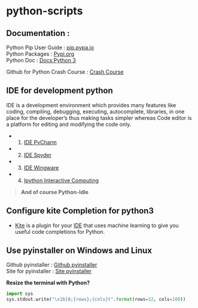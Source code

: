 # python-scripts
## Documentation :
Python Pip User Guide : [pip.pypa.io](https://pip.pypa.io/en/stable/user_guide/)</br>
Python Packages : [Pypi.org](https://pypi.org/)</br>
Python Doc : [Docs Python 3](https://docs.python.org/3/)</br>

Github for Python Crash Course : [Crash Course](https://github.com/ehmatthes/pcc)

## IDE for development python
IDE is a development environment which provides many features like coding, compiling, debugging, executing, autocomplete, libraries, in one place for the developer’s thus making tasks simpler whereas Code editor is a platform for editing and modifying the code only.</br>

- 1. [IDE PyCharm](https://www.jetbrains.com/pycharm/)
- 2. [IDE Spyder](https://www.spyder-ide.org/)
- 3. [IDE Wingware](https://wingware.com/)
- 4. [Ipython Interactive Computing](https://ipython.org/index.html)
>**And of course Python-Idle**

## Configure kite Completion for python3
* [Kite](https://kite.com/) is a plugin for your [IDE](https://kite.com/integrations/) that uses machine learning to give you useful code completions for Python.

## Use pyinstaller on Windows and Linux
Github pyinstaller : [Github pyinstaller](https://github.com/pyinstaller/pyinstaller)</br>
Site for pyinstaller : [Site pyinstaller](http://www.pyinstaller.org/)

**Resize the terminal with Python?**
```python
import sys
sys.stdout.write("\x1b[8;{rows};{cols}t".format(rows=32, cols=100))
```
